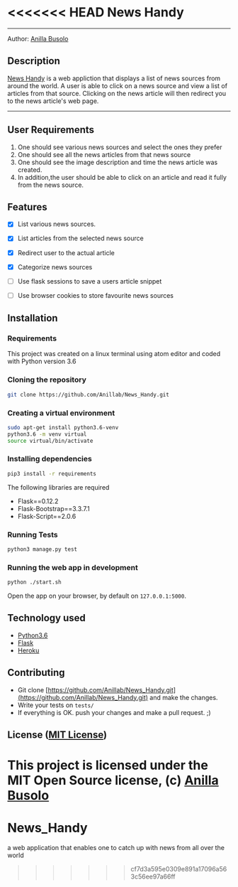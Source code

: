 <<<<<<< HEAD
News Handy
===================

- - - -
Author: [Anilla Busolo](https://github.com/Anillab)
## Description
[News Handy](https://github.com/Anillab/News_Handy) is a web appliction that displays a list of news sources from around the world. A user is able to click on a news source and view a list of articles from that source. Clicking on the news article will then redirect you to the news article's web page.

------------------------------------------------------------------------

## User Requirements

1. One should see various news sources and select the ones they prefer
2. One should  see all the news articles from that news source
3. One should see the image description and time the news article was created.
4. In addition,the user should  be able to click on an article and read it fully from the news source.

## Features

+ [x] List various news sources.
+ [x] List articles from the selected news source
+ [x] Redirect user to the actual article
+ [x] Categorize news sources
+ [ ] Use flask sessions to save a users article snippet
+ [ ] Use browser cookies to store favourite news sources


## Installation

### Requirements
This project was created on a linux terminal using atom editor and coded with Python
version 3.6

### Cloning the repository
```bash
git clone https://github.com/Anillab/News_Handy.git
```

### Creating a virtual environment
```bash
sudo apt-get install python3.6-venv
python3.6 -m venv virtual
source virtual/bin/activate
```

### Installing dependencies
```bash
pip3 install -r requirements
```
The following libraries are required
* Flask==0.12.2
* Flask-Bootstrap==3.3.7.1
* Flask-Script==2.0.6



### Running Tests
```bash
python3 manage.py test
```

### Running the web app in development
```bash
python ./start.sh
```
Open the app on your browser, by default on `127.0.0.1:5000`.

<!-- ## Live Demo -->





## Technology used

* [Python3.6](https://www.python.org/)
* [Flask](http://flask.pocoo.org/)
* [Heroku](https://heroku.com)

## Contributing

- Git clone [https://github.com/Anillab/News_Handy.git](https://github.com/Anillab/News_Handy.git) and make the changes.
- Write your tests on `tests/`
- If everything is OK. push your changes and make a pull request. ;)

## License ([MIT License](http://choosealicense.com/licenses/mit/))

This project is licensed under the MIT Open Source license, (c) [Anilla Busolo ](https://github.com/Anillab)
=======
# News_Handy
a web application that enables one to catch up with news from all over the world
>>>>>>> cf7d3a595e0309e891a17096a563c56ee97a66ff
